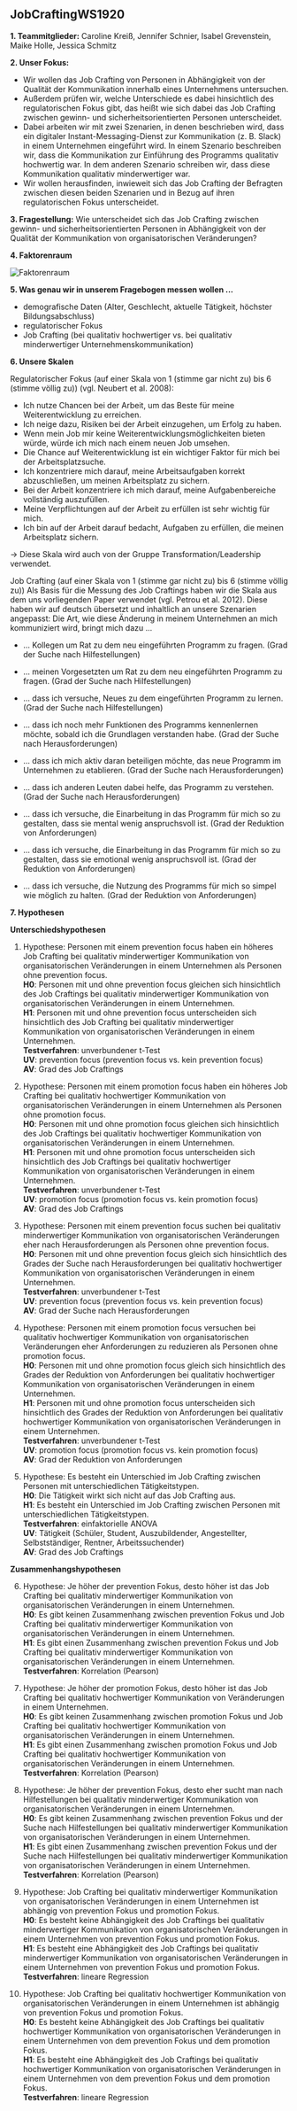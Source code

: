 
## JobCraftingWS1920


**1. Teammitglieder:** Caroline Kreiß, Jennifer Schnier, Isabel Grevenstein, Maike Holle, Jessica Schmitz

**2. Unser Fokus:** 

* Wir wollen das Job Crafting von Personen in Abhängigkeit von der Qualität der Kommunikation innerhalb eines Unternehmens untersuchen.
* Außerdem prüfen wir, welche Unterschiede es dabei hinsichtlich des regulatorischen Fokus gibt, das heißt wie sich dabei das Job Crafting zwischen gewinn- und sicherheitsorientierten Personen unterscheidet.
* Dabei arbeiten wir mit zwei Szenarien, in denen beschrieben wird, dass ein digitaler Instant-Messaging-Dienst zur Kommunikation (z. B. Slack) in einem Unternehmen eingeführt wird. In einem Szenario beschreiben wir, dass die Kommunikation zur Einführung des Programms qualitativ hochwertig war. In dem anderen Szenario schreiben wir, dass diese Kommunikation qualitativ minderwertiger war. 
* Wir wollen herausfinden, inwieweit sich das Job Crafting der Befragten zwischen diesen beiden Szenarien und in Bezug auf ihren regulatorischen Fokus unterscheidet.

**3. Fragestellung:** Wie unterscheidet sich das Job Crafting zwischen gewinn- und sicherheitsorientierten Personen in Abhängigkeit von der Qualität der Kommunikation von organisatorischen Veränderungen?

**4. Faktorenraum**

![Faktorenraum](https://raw.githubusercontent.com/JessicaS2512/JobCraftingWS1920/master/images/Faktorenraum%20Job%20Crafting.png)

**5. Was genau wir in unserem Fragebogen messen wollen ...**

* demografische Daten (Alter, Geschlecht, aktuelle Tätigkeit, höchster Bildungsabschluss)
* regulatorischer Fokus
* Job Crafting (bei qualitativ hochwertiger vs. bei qualitativ minderwertiger Unternehmenskommunikation)

**6. Unsere Skalen**

Regulatorischer Fokus (auf einer Skala von 1 (stimme gar nicht zu) bis 6 (stimme völlig zu)) (vgl. Neubert et al. 2008):

* Ich nutze Chancen bei der Arbeit, um das Beste für meine Weiterentwicklung zu erreichen.
* Ich neige dazu, Risiken bei der Arbeit einzugehen, um Erfolg zu haben.
* Wenn mein Job mir keine Weiterentwicklungsmöglichkeiten bieten würde, würde ich mich nach einem neuen Job umsehen.
* Die Chance auf Weiterentwicklung ist ein wichtiger Faktor für mich bei der Arbeitsplatzsuche.
* Ich konzentriere mich darauf, meine Arbeitsaufgaben korrekt abzuschließen, um meinen Arbeitsplatz zu sichern.
* Bei der Arbeit konzentriere ich mich darauf, meine Aufgabenbereiche vollständig auszufüllen.
* Meine Verpflichtungen auf der Arbeit zu erfüllen ist sehr wichtig für mich.
* Ich bin auf der Arbeit darauf bedacht, Aufgaben zu erfüllen, die meinen Arbeitsplatz sichern.

-> Diese Skala wird auch von der Gruppe Transformation/Leadership verwendet.

Job Crafting (auf einer Skala von 1 (stimme gar nicht zu) bis 6 (stimme völlig zu)) 
Als Basis für die Messung des Job Craftings haben wir die Skala aus dem uns vorliegenden Paper verwendet (vgl. Petrou et al. 2012). Diese haben wir auf deutsch übersetzt und inhaltlich an unsere Szenarien angepasst:
Die Art, wie diese Änderung in meinem Unternehmen an mich kommuniziert wird, bringt mich dazu ...

* ... Kollegen um Rat zu dem neu eingeführten Programm zu fragen. (Grad der Suche nach Hilfestellungen)
* ... meinen Vorgesetzten um Rat zu dem neu eingeführten Programm zu fragen. (Grad der Suche nach Hilfestellungen)
* ... dass ich versuche, Neues zu dem eingeführten Programm zu lernen. (Grad der Suche nach Hilfestellungen)


* ... dass ich noch mehr Funktionen des Programms kennenlernen möchte, sobald ich die Grundlagen verstanden habe. (Grad der Suche nach Herausforderungen)
* ... dass ich mich aktiv daran beteiligen möchte, das neue Programm im Unternehmen zu etablieren. (Grad der Suche nach Herausforderungen)
* ... dass ich anderen Leuten dabei helfe, das Programm zu verstehen. (Grad der Suche nach Herausforderungen)


* ... dass ich versuche, die Einarbeitung in das Programm für mich so zu gestalten, dass sie mental wenig anspruchsvoll ist. (Grad der Reduktion von Anforderungen)
* ... dass ich versuche, die Einarbeitung in das Programm für mich so zu gestalten, dass sie emotional wenig anspruchsvoll ist. (Grad der Reduktion von Anforderungen)
* ... dass ich versuche, die Nutzung des Programms für mich so simpel wie möglich zu halten. (Grad der Reduktion von Anforderungen)

**7. Hypothesen**

**Unterschiedshypothesen**

1. Hypothese: Personen mit einem prevention focus haben ein höheres Job Crafting bei qualitativ minderwertiger Kommunikation von organisatorischen Veränderungen in einem Unternehmen als Personen ohne prevention focus.  
**H0**: Personen mit und ohne prevention focus gleichen sich hinsichtlich des Job Craftings bei qualitativ minderwertiger Kommunikation von organisatorischen Veränderungen in einem Unternehmen.  
**H1**: Personen mit und ohne prevention focus unterscheiden sich hinsichtlich des Job Crafting bei qualitativ minderwertiger Kommunikation von organisatorischen Veränderungen in einem Unternehmen.  
**Testverfahren**: unverbundener t-Test  
**UV**: prevention focus (prevention focus vs. kein prevention focus)  
**AV**: Grad des Job Craftings

2. Hypothese: Personen mit einem promotion focus haben ein höheres Job Crafting bei qualitativ hochwertiger Kommunikation von organisatorischen Veränderungen in einem Unternehmen als Personen ohne promotion focus.  
**H0**: Personen mit und ohne promotion focus gleichen sich hinsichtlich des Job Craftings bei qualitativ hochwertiger Kommunikation von organisatorischen Veränderungen in einem Unternehmen.  
**H1**: Personen mit und ohne promotion focus unterscheiden sich hinsichtlich des Job Craftings bei qualitativ hochwertiger Kommunikation von organisatorischen Veränderungen in einem Unternehmen.  
**Testverfahren**: unverbundener t-Test  
**UV**: promotion focus (promotion focus vs. kein promotion focus)  
**AV**: Grad des Job Craftings

3. Hypothese: Personen mit einem prevention focus suchen bei qualitativ minderwertiger Kommunikation von organisatorischen Veränderungen eher nach Herausforderungen als Personen ohne prevention focus.  
**H0**: Personen mit und ohne prevention focus gleich sich hinsichtlich des Grades der Suche nach Herausforderungen bei qualitativ hochwertiger Kommunikation von organisatorischen Veränderungen in einem Unternehmen.  
**Testverfahren**: unverbundener t-Test  
**UV**: prevention focus (prevention focus vs. kein prevention focus)  
**AV**: Grad der Suche nach Herausforderungen

4. Hypothese: Personen mit einem promotion focus versuchen bei qualitativ hochwertiger Kommunikation von organisatorischen Veränderungen eher Anforderungen zu reduzieren als Personen ohne promotion focus.  
**H0**: Personen mit und ohne promotion focus gleich sich hinsichtlich des Grades der Reduktion von Anforderungen bei qualitativ hochwertiger Kommunikation von organisatorischen Veränderungen in einem Unternehmen.  
**H1**: Personen mit und ohne promotion focus unterscheiden sich hinsichtlich des Grades der Reduktion von Anforderungen bei qualitativ hochwertiger Kommunikation von organisatorischen Veränderungen in einem Unternehmen.  
**Testverfahren**: unverbundener t-Test  
**UV**: promotion focus (promotion focus vs. kein promotion focus)  
**AV**: Grad der Reduktion von Anforderungen

5. Hypothese: Es besteht ein Unterschied im Job Crafting zwischen Personen mit unterschiedlichen Tätigkeitstypen.  
**H0**: Die Tätigkeit wirkt sich nicht auf das Job Crafting aus.  
**H1**: Es besteht ein Unterschied im Job Crafting zwischen Personen mit unterschiedlichen Tätigkeitstypen.  
**Testverfahren**: einfaktorielle ANOVA  
**UV**: Tätigkeit (Schüler, Student, Auszubildender, Angestellter, Selbstständiger, Rentner, Arbeitssuchender)  
**AV**: Grad des Job Craftings  

**Zusammenhangshypothesen**

6. Hypothese: Je höher der prevention Fokus, desto höher ist das Job Crafting bei qualitativ minderwertiger Kommunikation von organisatorischen Veränderungen in einem Unternehmen.  
**H0**: Es gibt keinen Zusammenhang zwischen prevention Fokus und Job Crafting bei qualitativ minderwertiger Kommunikation von organisatorischen Veränderungen in einem Unternehmen.  
**H1**: Es gibt einen Zusammenhang zwischen prevention Fokus und Job Crafting bei qualitativ minderwertiger Kommunikation von organisatorischen Veränderungen in einem Unternehmen.  
**Testverfahren**: Korrelation (Pearson)

7. Hypothese: Je höher der promotion Fokus, desto höher ist das Job Crafting bei qualitativ hochwertiger Kommunikation von Veränderungen in einem Unternehmen.  
**H0**: Es gibt keinen Zusammenhang zwischen promotion Fokus und Job Crafting bei qualitativ hochwertiger Kommunikation von organisatorischen Veränderungen in einem Unternehmen.  
**H1**: Es gibt einen Zusammenhang zwischen promotion Fokus und Job Crafting bei qualitativ hochwertiger Kommunikation von organisatorischen Veränderungen in einem Unternehmen.  
**Testverfahren**: Korrelation (Pearson)

8. Hypothese: Je höher der prevention Fokus, desto eher sucht man nach Hilfestellungen bei qualitativ minderwertiger Kommunikation von organisatorischen Veränderungen in einem Unternehmen.  
**H0**: Es gibt keinen Zusammenhang zwischen prevention Fokus und der Suche nach Hilfestellungen bei qualitativ minderwertiger Kommunikation von organisatorischen Veränderungen in einem Unternehmen.  
**H1**: Es gibt einen Zusammenhang zwischen prevention Fokus und der Suche nach Hilfestellungen bei qualitativ minderwertiger Kommunikation von organisatorischen Veränderungen in einem Unternehmen.  
**Testverfahren**: Korrelation (Pearson)

9. Hypothese: Job Crafting bei qualitativ minderwertiger Kommunikation von organisatorischen Veränderungen in einem Unternehmen ist abhängig von prevention Fokus und promotion Fokus.  
**H0**: Es besteht keine Abhängigkeit des Job Craftings bei qualitativ minderwertiger Kommunikation von organisatorischen Veränderungen in einem Unternehmen von prevention Fokus und promotion Fokus.  
**H1**: Es besteht eine Abhängigkeit des Job Craftings bei qualitativ minderwertiger Kommunikation von organisatorischen Veränderungen in einem Unternehmen von prevention Fokus und promotion Fokus.  
**Testverfahren**: lineare Regression

10. Hypothese: Job Crafting bei qualitativ hochwertiger Kommunikation von organisatorischen Veränderungen in einem Unternehmen ist abhängig von prevention Fokus und promotion Fokus.  
**H0**: Es besteht keine Abhängigkeit des Job Craftings bei qualitativ hochwertiger Kommunikation von organisatorischen Veränderungen in einem Unternehmen von dem prevention Fokus und dem promotion Fokus.  
**H1**: Es besteht eine Abhängigkeit des Job Craftings bei qualitativ hochwertiger Kommunikation von organisatorischen Veränderungen in einem Unternehmen von dem prevention Fokus und dem promotion Fokus.  
**Testverfahren**: lineare Regression
